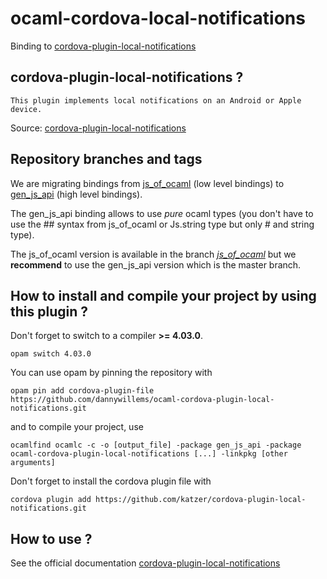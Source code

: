 # ocaml-cordova-local-notifications

Binding to
[cordova-plugin-local-notifications](https://github.com/katzer/cordova-plugin-local-notifications)

## cordova-plugin-local-notifications ?

```
This plugin implements local notifications on an Android or Apple device.
```

Source: [cordova-plugin-local-notifications](https://github.com/katzer/cordova-plugin-local-notifications)

## Repository branches and tags

We are migrating bindings from
[js_of_ocaml](https://github.com/ocsigen/js_of_ocaml) (low level bindings) to
[gen_js_api](https://github.com/lexifi/gen_js_api) (high level bindings).

The gen_js_api binding allows to use *pure* ocaml types (you don't have to use
the ## syntax from js_of_ocaml or Js.string type but only # and string type).

The js_of_ocaml version is available in the branch
[*js_of_ocaml*](https://github.com/dannywillems/ocaml-cordova-plugin-file/tree/js_of_ocaml)
but we **recommend** to use the gen_js_api version which is the master branch.

## How to install and compile your project by using this plugin ?

Don't forget to switch to a compiler **>= 4.03.0**.
```Shell
opam switch 4.03.0
```

You can use opam by pinning the repository with
```Shell
opam pin add cordova-plugin-file https://github.com/dannywillems/ocaml-cordova-plugin-local-notifications.git
```

and to compile your project, use
```Shell
ocamlfind ocamlc -c -o [output_file] -package gen_js_api -package ocaml-cordova-plugin-local-notifications [...] -linkpkg [other arguments]
```

Don't forget to install the cordova plugin file with
```Shell
cordova plugin add https://github.com/katzer/cordova-plugin-local-notifications.git
```

## How to use ?

See the official documentation
[cordova-plugin-local-notifications](https://github.com/katzer/cordova-plugin-local-notifications)
